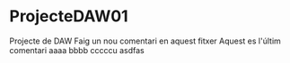 # ProjecteDAW01
Projecte de DAW
Faig un nou comentari en aquest fitxer
Aquest es l'últim comentari
aaaa
bbbb
cccccu
asdfas
